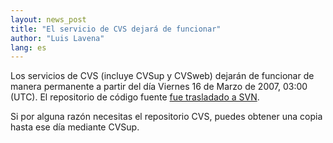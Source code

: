```yaml
---
layout: news_post
title: "El servicio de CVS dejará de funcionar"
author: "Luis Lavena"
lang: es
---
```


Los servicios de CVS (incluye CVSup y CVSweb) dejarán de funcionar de
manera permanente a partir del día Viernes 16 de Marzo de 2007, 03:00
(UTC). El repositorio de código fuente [fue trasladado a
SVN](/es/news/2006/12/23/cvs-de-ruby-ahora-en-svn/).

Si por alguna razón necesitas el repositorio CVS, puedes obtener una
copia hasta ese día mediante CVSup.

